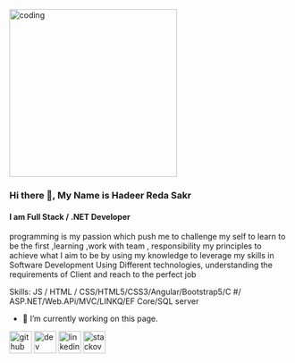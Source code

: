 
<img src='https://repository-images.githubusercontent.com/462900780/0a10af70-6cbf-46df-9071-0ff586a3b1d6' alt='coding' height='300px' width='300px' margin='200px 50px'>



### Hi there 👋, My Name is Hadeer Reda Sakr
#### I am Full Stack / .NET Developer
programming is my passion which push me to challenge my self to learn to be the first ,learning ,work with team , responsibility my principles to achieve what I aim to be by using my knowledge to leverage my skills in Software Development Using Different technologies, understanding the requirements of Client and reach to the perfect job 

Skills:  JS / HTML / CSS/HTML5/CSS3/Angular/Bootstrap5/C #/ ASP.NET/Web.APi/MVC/LINKQ/EF Core/SQL server

- 🔭 I’m currently working on this page. 


[<img src='https://cdn.jsdelivr.net/npm/simple-icons@3.0.1/icons/github.svg' alt='github' height='40'>](https://github.com/Hadeer-reda-sakr) 
[<img src='https://cdn.jsdelivr.net/npm/simple-icons@3.0.1/icons/dev-dot-to.svg' alt='dev' height='40'>](https://dev.to/Hadeer-reda-sakr)  [<img src='https://cdn.jsdelivr.net/npm/simple-icons@3.0.1/icons/linkedin.svg' alt='linkedin' height='40'>](https://www.linkedin.com/in/https://www.linkedin.com/in/hadeer-sakr-0a7430185//)  [<img src='https://cdn.jsdelivr.net/npm/simple-icons@3.0.1/icons/stackoverflow.svg' alt='stackoverflow' height='40'>](https://stackoverflow.com/users/https://stackoverflow.com/users/22487568/hadeer-sakr)  

